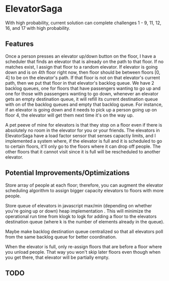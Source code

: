 # ElevatorSaga
With high probability, current solution can complete challenges 1 - 9, 11, 12, 16, and 17 with high probability.

## Features

Once a person presses an elevator up/down button on the floor, I have a scheduler that finds an elevator that is already on the path to that floor. If no matches exist, I assign that floor to a random elevator. If elevator is going down and is on 4th floor right now, then floor should be between floors [0, 4] to be on the elevator's path. If that floor is not on that elevator's current path, then we put that floor in that elevator's backlog queue. We have 2 backlog queues, one for floors that have passengers wanting to go up and one for those with passengers wanting to go down, whenever an elevator gets an empty destination queue, it will refill its current destination queue with on of the backlog queues and empty that backlog queue. For instance, if an elevator is going down and it needs to pick up a person going up on floor 4, the elevator will get them next time it's on the way up.

A pet peeve of mine for elevators is that they stop on a floor even if there is absolutely no room in the elevator for you or your friends. The elevators in ElevatorSaga have a load factor sensor that senses capactiy limits, and I implemented a system where, if the elevator is full and it is scheduled to go to certain floors, it'll only go to the floors where it can drop off people. The other floors that it cannot visit since it is full will be rescheduled to another elevator.



## Potential Improvements/Optimizations
Store array of people at each floor; therefore, you can augment the elevator scheduling algorithm to assign bigger capacity elevators to floors with more people.

Store queue of elevators in javascript max/min (depending on whether you're going up or down) heap implementation . This will minimize the operational run time from klogk to logk for adding a floor to the elevators destination queue (where k is the number of elements already in the queue).

Maybe make backlog destination queue centralized so that all elevators poll from the same backlog queue for better coordination.

When the elevator is full, only re-assign floors that are before a floor where you unload people. That way you won't skip later floors even though when you get there, that elevator will be partially empty.



## TODO
